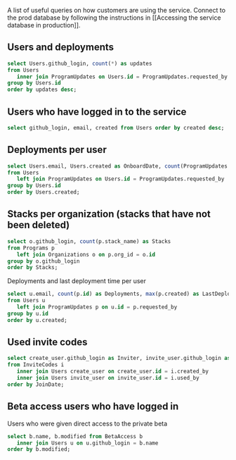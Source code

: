 A list of useful queries on how customers are using the service. Connect to the prod database by following the instructions in [[Accessing the service database in production]].

## Users and deployments

```sql
select Users.github_login, count(*) as updates 
from Users 
   inner join ProgramUpdates on Users.id = ProgramUpdates.requested_by 
group by Users.id 
order by updates desc;
```

## Users who have logged in to the service

```sql
select github_login, email, created from Users order by created desc;
```

## Deployments per user 

```sql
select Users.email, Users.created as OnboardDate, count(ProgramUpdates.id) as deployments
from Users
   left join ProgramUpdates on Users.id = ProgramUpdates.requested_by
group by Users.id
order by Users.created;
```

## Stacks per organization (stacks that have not been deleted)

```sql
select o.github_login, count(p.stack_name) as Stacks
from Programs p
   left join Organizations o on p.org_id = o.id
group by o.github_login
order by Stacks;
```

Deployments and last deployment time per user

```sql
select u.email, count(p.id) as Deployments, max(p.created) as LastDeploymentTime
from Users u
   left join ProgramUpdates p on u.id = p.requested_by
group by u.id
order by u.created;
```

## Used invite codes

```sql
select create_user.github_login as Inviter, invite_user.github_login as InvitedGitHub, invite_user.email InvitedEmail, invite_user.created as JoinDate
from InviteCodes i
   inner join Users create_user on create_user.id = i.created_by
   inner join Users invite_user on invite_user.id = i.used_by
order by JoinDate;
```

## Beta access users who have logged in
Users who were given direct access to the private beta

```sql
select b.name, b.modified from BetaAccess b
   inner join Users u on u.github_login = b.name
order by b.modified;
```